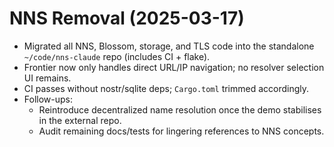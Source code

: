 # NNS Removal (2025-03-17)

- Migrated all NNS, Blossom, storage, and TLS code into the standalone `~/code/nns-claude` repo (includes CI + flake).
- Frontier now only handles direct URL/IP navigation; no resolver selection UI remains.
- CI passes without nostr/sqlite deps; `Cargo.toml` trimmed accordingly.
- Follow-ups:
  - Reintroduce decentralized name resolution once the demo stabilises in the external repo.
  - Audit remaining docs/tests for lingering references to NNS concepts.
